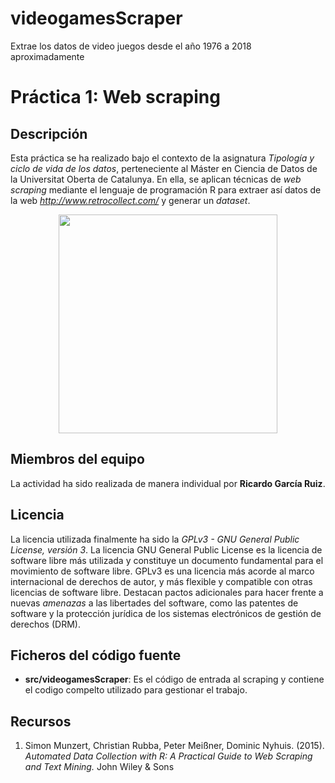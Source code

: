# videogamesScraper
Extrae los datos de video juegos desde el año 1976 a 2018 aproximadamente

# Práctica 1: Web scraping

## Descripción

Esta práctica se ha realizado bajo el contexto de la asignatura _Tipología y ciclo de vida de los datos_, perteneciente al Máster en Ciencia de Datos de la Universitat Oberta de Catalunya. En ella, se aplican técnicas de _web scraping_ mediante el lenguaje de programación R para extraer así datos de la web _http://www.retrocollect.com/_ y generar un _dataset_.
<p align="center">
  <img src="http://www.retrocollect.com/videogamedatabase/public/images/various/RetroCollect-Logo.png" width="350"/>
</p>

## Miembros del equipo

La actividad ha sido realizada de manera individual por **Ricardo García Ruiz**.

## Licencia

La licencia utilizada finalmente ha sido la _GPLv3 - GNU General Public License, versión 3_.
La licencia GNU General Public License es la licencia de software libre más utilizada y constituye un documento fundamental para el movimiento de software libre.
GPLv3 es una licencia más acorde al marco internacional de derechos de autor, y más flexible y compatible con otras licencias de software libre.  Destacan pactos adicionales para hacer frente a nuevas _amenazas_ a las libertades del software, como las patentes de software y
la protección jurídica de los sistemas electrónicos de gestión de derechos (DRM). 

## Ficheros del código fuente

* **src/videogamesScraper**: Es el código de entrada al scraping y contiene el codigo compelto utilizado para gestionar el trabajo.

## Recursos

1. Simon Munzert, Christian Rubba, Peter Meißner, Dominic Nyhuis. (2015). _Automated Data Collection with R: A Practical Guide to Web Scraping and Text Mining._ John Wiley & Sons
